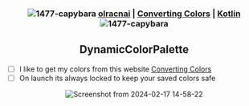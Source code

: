 <div align="center">

### ![1477-capybara](https://github.com/hispanicdevian/libreNMS-Guide/assets/135581442/4296fa98-e024-4ed7-9d23-8f414f94b5c0) [olracnai](https://github.com/olracnai) | [Converting Colors](https://convertingcolors.com/) | [Kotlin](https://kotlinlang.org/) ![1477-capybara](https://github.com/hispanicdevian/libreNMS-Guide/assets/135581442/4296fa98-e024-4ed7-9d23-8f414f94b5c0)

## DynamicColorPalette
</div>

- [ ] I like to get my colors from this website [Converting Colors](https://convertingcolors.com/)
- [ ] On launch its always locked to keep your saved colors safe
<div align="center">

![Screenshot from 2024-02-17 14-58-22](https://github.com/olracnai/DynamicColorPalette/assets/135581442/e514368b-dc38-4d87-8187-d64e6289b6ad)
</div>
